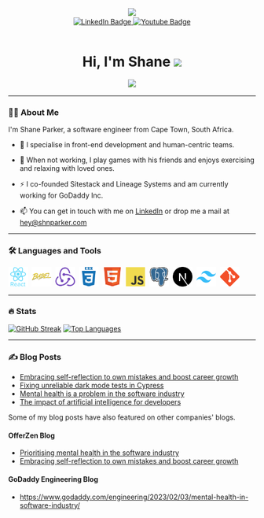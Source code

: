 
<div id="header" align="center">
  <img src="https://media3.giphy.com/media/2IudUHdI075HL02Pkk/giphy.gif" width="100"/>
  
  <div id="badges">
    <a href="https://www.linkedin.com/in/shnparker/">
      <img src="https://img.shields.io/badge/LinkedIn-blue?style=for-the-badge&logo=linkedin&logoColor=white" alt="LinkedIn Badge"/>
    </a>
    <a href="https://www.youtube.com/channel/UCXx9opPTu0GrwlwnWtFWBVA">
      <img src="https://img.shields.io/badge/YouTube-red?style=for-the-badge&logo=youtube&logoColor=white" alt="Youtube Badge"/>
    </a>
  </div>
  
  <img src="https://komarev.com/ghpvc/?username=shnparker&style=flat-square&color=blue" alt=""/>
  
  <h1>Hi, I'm Shane <img src="https://media.giphy.com/media/hvRJCLFzcasrR4ia7z/giphy.gif" width="30px"/></h1>
</div>

<div align="center">
  <img src="https://user-images.githubusercontent.com/15893956/202864254-fe60be6e-9fb9-471c-9213-38475a72759c.png"/>
</div>

---

### :man_technologist: About Me

I'm Shane Parker, a software engineer from Cape Town, South Africa. 

- :telescope: I specialise in front-end development and human-centric teams.

- :seedling: When not working, I play games with his friends and enjoys exercising and relaxing with loved ones.

- :zap: I co-founded Sitestack and Lineage Systems and am currently working for GoDaddy Inc.

- :mailbox: You can get in touch with me on [LinkedIn](https://www.linkedin.com/in/shnparker/) or drop me a mail at <a href="mailto:hey@shnparker.com">hey@shnparker.com</a>

---

### :hammer_and_wrench: Languages and Tools

<div>
  <img src="https://github.com/devicons/devicon/blob/master/icons/react/react-original-wordmark.svg" title="React" alt="React" width="40" height="40"/>&nbsp;
  <img src="https://github.com/devicons/devicon/blob/master/icons/babel/babel-original.svg" title="Babel" alt="Babel" width="40" height="40"/>&nbsp;
  <img src="https://github.com/devicons/devicon/blob/master/icons/redux/redux-original.svg" title="Redux" alt="Redux " width="40" height="40"/>&nbsp;
  <img src="https://github.com/devicons/devicon/blob/master/icons/css3/css3-plain-wordmark.svg"  title="CSS3" alt="CSS" width="40" height="40"/>&nbsp;
  <img src="https://github.com/devicons/devicon/blob/master/icons/html5/html5-original.svg" title="HTML5" alt="HTML" width="40" height="40"/>&nbsp;
  <img src="https://github.com/devicons/devicon/blob/master/icons/javascript/javascript-original.svg" title="JavaScript" alt="JavaScript" width="40" height="40"/>&nbsp;
  <img src="https://github.com/devicons/devicon/blob/master/icons/postgresql/postgresql-original.svg" title="PostgreSQL"  alt="PostgreSQL" width="40" height="40"/>&nbsp;
  <img src="https://github.com/devicons/devicon/blob/master/icons/nextjs/nextjs-original.svg" title="NextJS"  alt="NextJS" width="40" height="40"/>&nbsp;
  <img src="https://github.com/devicons/devicon/blob/master/icons/tailwindcss/tailwindcss-plain.svg" title="TailwindCSS"  alt="TailwindCSS" width="40" height="40"/>&nbsp;
  <img src="https://github.com/devicons/devicon/blob/master/icons/git/git-original.svg" title="Git" **alt="Git" width="40" height="40"/>
</div>

---

### :fire: Stats

[![GitHub Streak](http://github-readme-streak-stats.herokuapp.com?user=shnparker)](https://git.io/streak-stats)
[![Top Languages](https://github-readme-stats.vercel.app/api/top-langs/?username=shnparker&layout=compact)](https://github.com/anuraghazra/github-readme-stats)

---

### :writing_hand: Blog Posts

<!-- BLOG-POST-LIST:START -->
- [Embracing self-reflection to own mistakes and boost career growth](https://www.shnparker.com/articles/self-reflection-to-own-mistakes-and-boost-career-growth)
- [Fixing unreliable dark mode tests in Cypress](https://www.shnparker.com/articles/fixing-unreliable-dark-mode-tests-in-cypress)
- [Mental health is a problem in the software industry](https://www.shnparker.com/articles/mental-health-is-a-problem-in-the-software-industry)
- [The impact of artificial intelligence for developers](https://www.shnparker.com/articles/the-impact-of-artificial-intelligence-for-developers)
<!-- BLOG-POST-LIST:END -->

Some of my blog posts have also featured on other companies' blogs.

#### OfferZen Blog

- [Prioritising mental health in the software industry](https://www.offerzen.com/blog/prioritising-mental-health-in-the-software-industry)
- [Embracing self-reflection to own mistakes and boost career growth](https://www.offerzen.com/blog/self-reflection-to-own-mistakes-and-boost-career-growth)

#### GoDaddy Engineering Blog

- https://www.godaddy.com/engineering/2023/02/03/mental-health-in-software-industry/
